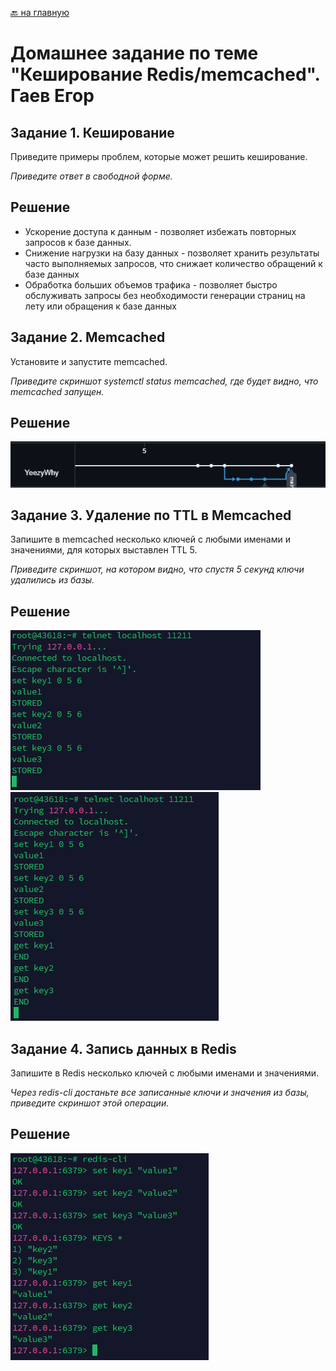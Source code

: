 [🔙 на главную](https://github.com/YeezyWhy/netology-homework/tree/main)

# Домашнее задание по теме "Кеширование Redis/memcached". Гаев Егор

## Задание 1. Кеширование 

Приведите примеры проблем, которые может решить кеширование. 

*Приведите ответ в свободной форме.*

## Решение

- Ускорение доступа к данным - позволяет избежать повторных запросов к базе данных.
- Снижение нагрузки на базу данных - позволяет хранить результаты часто выполняемых запросов, что снижает количество обращений к базе данных
- Обработка больших объемов трафика - позволяет быстро обслуживать запросы без необходимости генерации страниц на лету или обращения к базе данных

## Задание 2. Memcached

Установите и запустите memcached.

*Приведите скриншот systemctl status memcached, где будет видно, что memcached запущен.*

## Решение

![alt text](img/image.png)

## Задание 3. Удаление по TTL в Memcached

Запишите в memcached несколько ключей с любыми именами и значениями, для которых выставлен TTL 5. 

*Приведите скриншот, на котором видно, что спустя 5 секунд ключи удалились из базы.*

## Решение
![alt text](img/image1.png)
![alt text](img/image2.png)


## Задание 4. Запись данных в Redis

Запишите в Redis несколько ключей с любыми именами и значениями. 

*Через redis-cli достаньте все записанные ключи и значения из базы, приведите скриншот этой операции.*


## Решение
![alt text](img/image3.png)